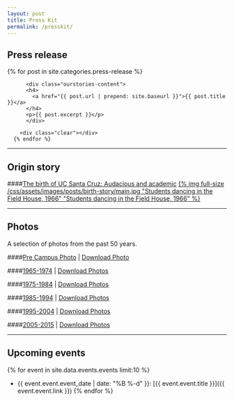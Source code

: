 ```yaml
---
layout: post
title: Press Kit
permalink: /presskit/
---
```


## Press release

<div class="post-list">
      {% for post in site.categories.press-release %}
       
          <div class="ourstories-content">
          <h4>
            <a href="{{ post.url | prepend: site.baseurl }}">{{ post.title }}</a>
          </h4>
          <p>{{ post.excerpt }}</p>
          </div>
       
        <div class="clear"></div>
      {% endfor %}
 </div>

***

## Origin story

####[The birth of UC Santa Cruz: Audacious and academic](/the-birth/)
[{% img full-size /css/assets/images/posts/birth-story/main.jpg "Students dancing in the Field House, 1966" "Students dancing in the Field House, 1966" %}](/the-birth/)

***

## Photos

A selection of photos from the past 50 years.

####[Pre Campus Photo](/press-photos/index.html) | [Download Photo](/css/assets/images/pre-campus.zip)

####[1965-1974](/press-photos/1965-1974.html) | [Download Photos](/css/assets/images/uc-santa-cruz-1965-74.zip)

####[1975-1984](/press-photos/1975-1984.html) | [Download Photos](/css/assets/images/uc-santa-cruz-1975-84.zip)

####[1985-1994](/press-photos/1985-1994.html) | [Download Photos](/css/assets/images/uc-santa-cruz-1985-94.zip)

####[1995-2004](/press-photos/1995-2004.html) | [Download Photos](/css/assets/images/uc-santa-cruz-1995-04.zip)

####[2005-2015](/press-photos/2005-2015.html) | [Download Photos](/css/assets/images/uc-santa-cruz-2005-14.zip)


***

## Upcoming events

{% for event in site.data.events.events limit:10 %}
- {{ event.event.event_date | date: "%B %-d" }}: [{{ event.event.title }}]({{ event.event.link }})
{% endfor %}
